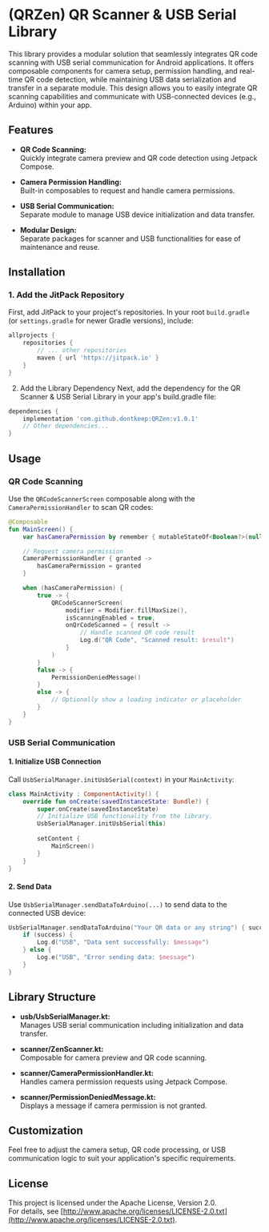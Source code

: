 # (QRZen) QR Scanner & USB Serial Library

This library provides a modular solution that seamlessly integrates QR code scanning with USB serial communication for Android applications. It offers composable components for camera setup, permission handling, and real-time QR code detection, while maintaining USB data serialization and transfer in a separate module. This design allows you to easily integrate QR scanning capabilities and communicate with USB-connected devices (e.g., Arduino) within your app.

## Features

- **QR Code Scanning:**  
  Quickly integrate camera preview and QR code detection using Jetpack Compose.

- **Camera Permission Handling:**  
  Built-in composables to request and handle camera permissions.

- **USB Serial Communication:**  
  Separate module to manage USB device initialization and data transfer.

- **Modular Design:**  
  Separate packages for scanner and USB functionalities for ease of maintenance and reuse.

## Installation

### 1. Add the JitPack Repository

First, add JitPack to your project's repositories. In your root `build.gradle` (or `settings.gradle` for newer Gradle versions), include:

```groovy
allprojects {
    repositories {
        // ... other repositories
        maven { url 'https://jitpack.io' }
    }
}
```
2. Add the Library Dependency
Next, add the dependency for the QR Scanner & USB Serial Library in your app's build.gradle file:

```groovy
dependencies {
    implementation 'com.github.dontkeep:QRZen:v1.0.1'
    // Other dependencies...
}
```

## Usage

### QR Code Scanning

Use the `QRCodeScannerScreen` composable along with the `CameraPermissionHandler` to scan QR codes:

```kotlin
@Composable
fun MainScreen() {
    var hasCameraPermission by remember { mutableStateOf<Boolean?>(null) }

    // Request camera permission
    CameraPermissionHandler { granted ->
        hasCameraPermission = granted
    }

    when (hasCameraPermission) {
        true -> {
            QRCodeScannerScreen(
                modifier = Modifier.fillMaxSize(),
                isScanningEnabled = true,
                onQrCodeScanned = { result ->
                    // Handle scanned QR code result
                    Log.d("QR Code", "Scanned result: $result")
                }
            )
        }
        false -> {
            PermissionDeniedMessage()
        }
        else -> {
            // Optionally show a loading indicator or placeholder
        }
    }
}
```

### USB Serial Communication

#### 1. Initialize USB Connection

Call `UsbSerialManager.initUsbSerial(context)` in your `MainActivity`:

```kotlin
class MainActivity : ComponentActivity() {
    override fun onCreate(savedInstanceState: Bundle?) {
        super.onCreate(savedInstanceState)
        // Initialize USB functionality from the library.
        UsbSerialManager.initUsbSerial(this)
        
        setContent {
            MainScreen()
        }
    }
}
```

#### 2. Send Data

Use `UsbSerialManager.sendDataToArduino(...)` to send data to the connected USB device:

```kotlin
UsbSerialManager.sendDataToArduino("Your QR data or any string") { success, message ->
    if (success) {
        Log.d("USB", "Data sent successfully: $message")
    } else {
        Log.e("USB", "Error sending data: $message")
    }
}
```

## Library Structure

- **usb/UsbSerialManager.kt:**  
  Manages USB serial communication including initialization and data transfer.

- **scanner/ZenScanner.kt:**  
  Composable for camera preview and QR code scanning.

- **scanner/CameraPermissionHandler.kt:**  
  Handles camera permission requests using Jetpack Compose.

- **scanner/PermissionDeniedMessage.kt:**  
  Displays a message if camera permission is not granted.

## Customization

Feel free to adjust the camera setup, QR code processing, or USB communication logic to suit your application's specific requirements.

## License

This project is licensed under the Apache License, Version 2.0.  
For details, see [http://www.apache.org/licenses/LICENSE-2.0.txt](http://www.apache.org/licenses/LICENSE-2.0.txt).
